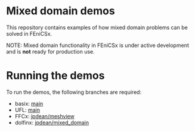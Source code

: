 # Mixed domain demos
This repository contains examples of how mixed domain problems can be solved in FEniCSx.

NOTE: Mixed domain functionality in FEniCSx is under active development and is **not** ready for production use.

# Running the demos
To run the demos, the following branches are required:
- basix: [main](https://github.com/FEniCS/basix)
- UFL: [main](https://github.com/FEniCS/ufl)
- FFCx: [jpdean/meshview](https://github.com/FEniCS/ffcx/tree/jpdean/meshview)
- dolfinx: [jpdean/mixed_domain](https://github.com/FEniCS/dolfinx/tree/jpdean/mixed_domain)
